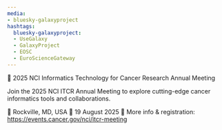 ```yaml
---
media:
- bluesky-galaxyproject
hashtags:
  bluesky-galaxyproject:
  - UseGalaxy
  - GalaxyProject
  - EOSC
  - EuroScienceGateway
---
```

📣 2025 NCI Informatics Technology for Cancer Research Annual Meeting

Join the 2025 NCI ITCR Annual Meeting to explore cutting-edge cancer informatics tools and collaborations.

📍 Rockville, MD, USA
📅 19 August 2025
🔗 More info & registration: https://events.cancer.gov/nci/itcr-meeting